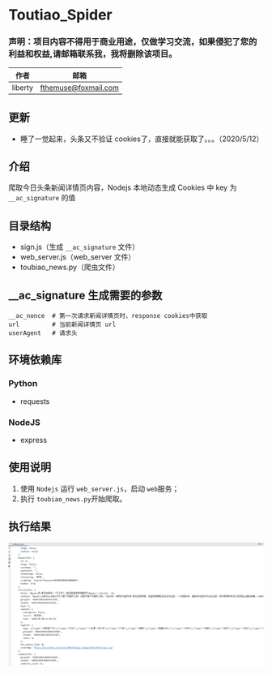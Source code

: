# Toutiao_Spider

### 声明：项目内容不得用于商业用途，仅做学习交流，如果侵犯了您的利益和权益,请邮箱联系我，我将删除该项目。

| 作者    | 邮箱                                                |
| ------- | --------------------------------------------------- |
| liberty | [fthemuse@foxmail.com](mailto:fthemuse@foxmail.com) |



## 更新

- 睡了一觉起来，头条又不验证 cookies了，直接就能获取了。。。（2020/5/12）



## 介绍

爬取今日头条新闻详情页内容，Nodejs 本地动态生成 Cookies 中 key 为 `__ac_signature` 的值



## 目录结构

- sign.js（生成 `__ac_signature` 文件）
- web_server.js（web_server 文件）
- toubiao_news.py（爬虫文件）



## __ac_signature 生成需要的参数

```
__ac_nonce	# 第一次请求新闻详情页时，response cookies中获取
url			# 当前新闻详情页 url
userAgent	# 请求头
```



## 环境依赖库

### Python

- requests


### NodeJS

- express



## 使用说明

1.  使用 `Nodejs` 运行 `web_server.js`，启动 `web`服务；
2.  执行 `toubiao_news.py`开始爬取。



## 执行结果

![](img/result.png)